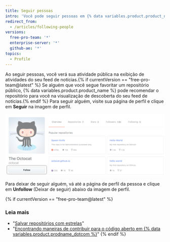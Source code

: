 ```yaml
---
title: Seguir pessoas
intro: 'Você pode seguir pessoas em {% data variables.product.product_name %} para receber notificações sobre sua atividade{% if currentVersion == "free-pro-team@latest" %} e descobrir projetos nas suas comunidades{% endif %}.'
redirect_from:
  - /articles/following-people
versions:
  free-pro-team: '*'
  enterprise-server: '*'
  github-ae: '*'
topics:
  - Profile
---
```


Ao seguir pessoas, você verá sua atividade pública na exibição de atividades do seu feed de notícias.{% if currentVersion == "free-pro-team@latest" %} Se alguém que você segue favoritar um repositório público, {% data variables.product.product_name %} pode recomendar o repositório para você na visualização de descoberta do seu feed de notícias.{% endif %} Para seguir alguém, visite sua página de perfil e clique em **Seguir** na imagem de perfil.

![Botão Follow user (Seguir usuário)](/assets/images/help/profile/follow-user-button.png)

Para deixar de seguir alguém, vá até a página de perfil da pessoa e clique em **Unfollow** (Deixar de seguir) abaixo da imagem de perfil.

{% if currentVersion == "free-pro-team@latest" %}
### Leia mais

- "[Salvar repositórios com estrelas](/articles/saving-repositories-with-stars/)"
- "[Encontrando maneiras de contribuir para o código aberto em {% data variables.product.prodname_dotcom %}](/github/getting-started-with-github/finding-ways-to-contribute-to-open-source-on-github)"
{% endif %}
